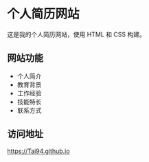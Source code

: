 # 个人简历网站

这是我的个人简历网站，使用 HTML 和 CSS 构建。

## 网站功能
- 个人简介
- 教育背景
- 工作经验
- 技能特长
- 联系方式

## 访问地址
https://Tai94.github.io
